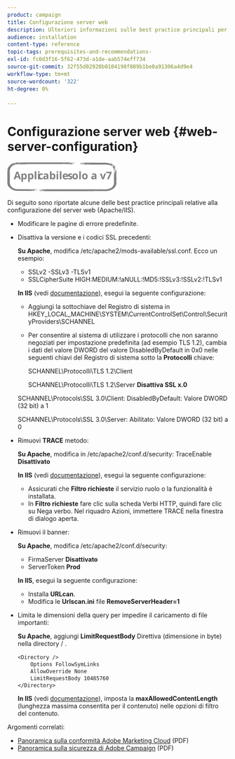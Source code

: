 ```yaml
---
product: campaign
title: Configurazione server web
description: Ulteriori informazioni sulle best practice principali per la configurazione del server web.
audience: installation
content-type: reference
topic-tags: prerequisites-and-recommendations-
exl-id: fc0d3f16-5f62-473d-a1de-aab574eff734
source-git-commit: 32f55d02920b0104198f809b1be0a91306a4d9e4
workflow-type: tm+mt
source-wordcount: '322'
ht-degree: 0%

---
```


# Configurazione server web {#web-server-configuration}

![](../../assets/v7-only.svg)

Di seguito sono riportate alcune delle best practice principali relative alla configurazione del server web (Apache/IIS).

* Modificare le pagine di errore predefinite.

* Disattiva la versione e i codici SSL precedenti:

   **Su Apache**, modifica /etc/apache2/mods-available/ssl.conf. Ecco un esempio:

   * SSLv2 -SSLv3 -TLSv1
   * SSLCipherSuite HIGH:MEDIUM:!aNULL:!MD5:!SSLv3:!SSLv2:!TLSv1

   **In IIS** (vedi [documentazione](https://support.microsoft.com/en-us/kb/245030)), esegui la seguente configurazione:

   * Aggiungi la sottochiave del Registro di sistema in HKEY_LOCAL_MACHINE\SYSTEM\CurrentControlSet\Control\SecurityProviders\SCHANNEL
   * Per consentire al sistema di utilizzare i protocolli che non saranno negoziati per impostazione predefinita (ad esempio TLS 1.2), cambia i dati del valore DWORD del valore DisabledByDefault in 0x0 nelle seguenti chiavi del Registro di sistema sotto la **Protocolli** chiave:

      SCHANNEL\Protocolli\TLS 1.2\Client

      SCHANNEL\Protocolli\TLS 1.2\Server
   **Disattiva SSL x.0**

   SCHANNEL\Protocols\SSL 3.0\Client: DisabledByDefault: Valore DWORD (32 bit) a 1

   SCHANNEL\Protocols\SSL 3.0\Server: Abilitato: Valore DWORD (32 bit) a 0

* Rimuovi **TRACE** metodo:

   **Su Apache**, modifica in /etc/apache2/conf.d/security: TraceEnable **Disattivato**

   **In IIS** (vedi [documentazione](https://www.iis.net/configreference/system.webserver/security/requestfiltering/verbs)), esegui la seguente configurazione:

   * Assicurati che **Filtro richieste** il servizio ruolo o la funzionalità è installata.
   * In **Filtro richieste** fare clic sulla scheda Verbi HTTP, quindi fare clic su Nega verbo. Nel riquadro Azioni, immettere TRACE nella finestra di dialogo aperta.

* Rimuovi il banner:

   **Su Apache**, modifica /etc/apache2/conf.d/security:

   * FirmaServer **Disattivato**
   * ServerToken **Prod**

   **In IIS**, esegui la seguente configurazione:

   * Installa **URLcan**.
   * Modifica le **Urlscan.ini** file **RemoveServerHeader=1**


* Limita le dimensioni della query per impedire il caricamento di file importanti:

   **Su Apache**, aggiungi **LimitRequestBody** Direttiva (dimensione in byte) nella directory / .

   ```
   <Directory />
       Options FollowSymLinks
       AllowOverride None
       LimitRequestBody 10485760
   </Directory>
   ```

   **In IIS** (vedi [documentazione](https://www.iis.net/configreference/system.webserver/security/requestfiltering/requestlimits)), imposta la **maxAllowedContentLength** (lunghezza massima consentita per il contenuto) nelle opzioni di filtro del contenuto.

Argomenti correlati:

* [Panoramica sulla conformità Adobe Marketing Cloud](https://experienceleague.adobe.com/docs/core-services/assets/Adobe-Marketing-Cloud-Privacy-and-Security-Overview.pdf) (PDF)
* [Panoramica sulla sicurezza di Adobe Campaign](https://wwwimages.adobe.com/content/dam/acom/en/marketing-cloud/campaign/pdfs/54658.en.campaign.wp.adb-security.pdf) (PDF)
